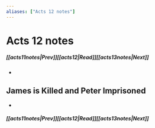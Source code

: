 ```yaml
---
aliases: ["Acts 12 notes"]
---
```

# Acts 12 notes
##### <span class=arrow-left></span>[[acts11notes|Prev]]<span class=navigation-separator></span>[[acts12|Read]]<span class=navigation-separator></span>[[acts13notes|Next]]<span class=arrow-right></span>
- 
## James is Killed and Peter Imprisoned
- 
##### <span class=arrow-left></span>[[acts11notes|Prev]]<span class=navigation-separator></span>[[acts12|Read]]<span class=navigation-separator></span>[[acts13notes|Next]]<span class=arrow-right></span>